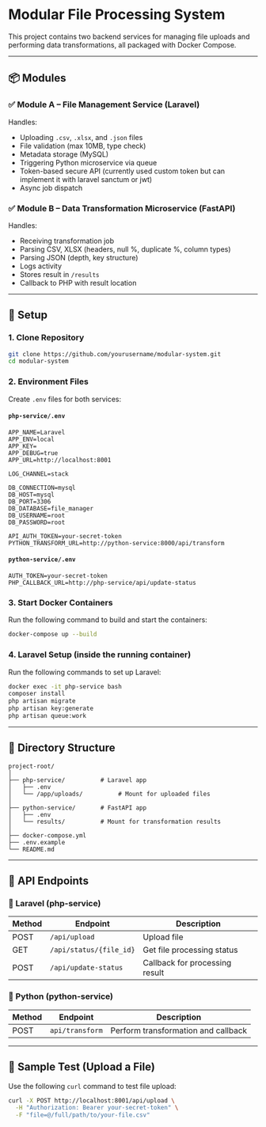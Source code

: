 # Modular File Processing System

This project contains two backend services for managing file uploads and performing data transformations, all packaged with Docker Compose.

---

## 📦 Modules

### ✅ Module A – File Management Service (Laravel)
Handles:
- Uploading `.csv`, `.xlsx`, and `.json` files
- File validation (max 10MB, type check)
- Metadata storage (MySQL)
- Triggering Python microservice via queue
- Token-based secure API (currently used custom token but can implement it with laravel sanctum or jwt)
- Async job dispatch

### ✅ Module B – Data Transformation Microservice (FastAPI)
Handles:
- Receiving transformation job
- Parsing CSV, XLSX (headers, null %, duplicate %, column types)
- Parsing JSON (depth, key structure)
- Logs activity
- Stores result in `/results`
- Callback to PHP with result location

---

## 🚀 Setup

### 1. Clone Repository
```bash
git clone https://github.com/yourusername/modular-system.git
cd modular-system
```

### 2. Environment Files
Create `.env` files for both services:

#### `php-service/.env`
```env
APP_NAME=Laravel
APP_ENV=local
APP_KEY=
APP_DEBUG=true
APP_URL=http://localhost:8001

LOG_CHANNEL=stack

DB_CONNECTION=mysql
DB_HOST=mysql
DB_PORT=3306
DB_DATABASE=file_manager
DB_USERNAME=root
DB_PASSWORD=root

API_AUTH_TOKEN=your-secret-token
PYTHON_TRANSFORM_URL=http://python-service:8000/api/transform
```

#### `python-service/.env`
```env
AUTH_TOKEN=your-secret-token
PHP_CALLBACK_URL=http://php-service/api/update-status
```

### 3. Start Docker Containers
Run the following command to build and start the containers:
```bash
docker-compose up --build
```

### 4. Laravel Setup (inside the running container)
Run the following commands to set up Laravel:
```bash
docker exec -it php-service bash
composer install
php artisan migrate
php artisan key:generate
php artisan queue:work
```

---

## 📂 Directory Structure
```plaintext
project-root/
│
├── php-service/          # Laravel app
│   ├── .env
│   └── /app/uploads/          # Mount for uploaded files
│
├── python-service/       # FastAPI app
│   ├── .env
│   └── results/          # Mount for transformation results
│
├── docker-compose.yml
├── .env.example
└── README.md
```

---

## 🔗 API Endpoints

### 📁 Laravel (php-service)
| Method | Endpoint               | Description                     |
|--------|-------------------------|---------------------------------|
| POST   | `/api/upload`          | Upload file                    |
| GET    | `/api/status/{file_id}`| Get file processing status      |
| POST   | `/api/update-status`   | Callback for processing result |

### 🧪 Python (python-service)
| Method | Endpoint     | Description                     |
|--------|--------------|---------------------------------|
| POST   | `api/transform` | Perform transformation and callback |

---

## 🧪 Sample Test (Upload a File)
Use the following `curl` command to test file upload:
```bash
curl -X POST http://localhost:8001/api/upload \
  -H "Authorization: Bearer your-secret-token" \
  -F "file=@/full/path/to/your-file.csv"
```